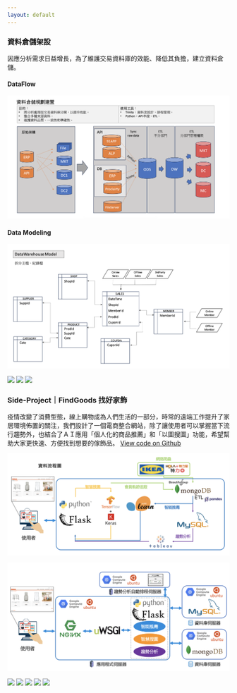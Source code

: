 ```yaml
---
layout: default
---
```

### 資料倉儲架設
因應分析需求日益增長，為了維護交易資料庫的效能、降低其負擔，建立資料倉儲。

#### DataFlow
<img src="assets\img\datamart.png"/>

#### Data Modeling
<img src="assets\img\data_modeling.png"/>

[![](https://img.shields.io/badge/Python-lightgrey?logo=Python)](#) 
[![](https://img.shields.io/badge/MySQL-lightgrey?logo=MySQL)](#)
[![](https://img.shields.io/badge/Trinity-lightgrey?logo=Trinity)](#)



### Side-Project｜FindGoods 找好家飾
疫情改變了消費型態，線上購物成為人們生活的一部分，時常的遠端工作提升了家居環境佈置的關注，我們設計了一個電商整合網站，除了讓使用者可以掌握當下流行趨勢外，也結合了ＡＩ應用「個人化的商品推薦」和「以圖搜圖」功能，希望幫助大家更快速、方便找到想要的傢飾品。
[View code on Github](https://github.com/Marvisyeh/FindGoods-web)

<img src="assets\img\findgood-dataflow.png"/>
<p></p>
<img src="assets\img\findgood-structure.png"/>


[![](https://img.shields.io/badge/Python-lightgrey?logo=Python)](#) 
[![](https://img.shields.io/badge/Flask-lightgrey?logo=flask)](#)
[![](https://img.shields.io/badge/Mongodb-lightgrey?logo=mongodb)](#)
[![](https://img.shields.io/badge/MySQL-lightgrey?logo=MySQL)](#)
[![](https://img.shields.io/badge/sklearn-lightgrey?logo=scikit-learn)](#) 


<!-- 

[Link to another page](./another-page.md)


```
Long, single-line code blocks should not wrap. They should horizontally scroll if they are too long. This line should be long enough to demonstrate this.
```

```
The final element.
``` -->
